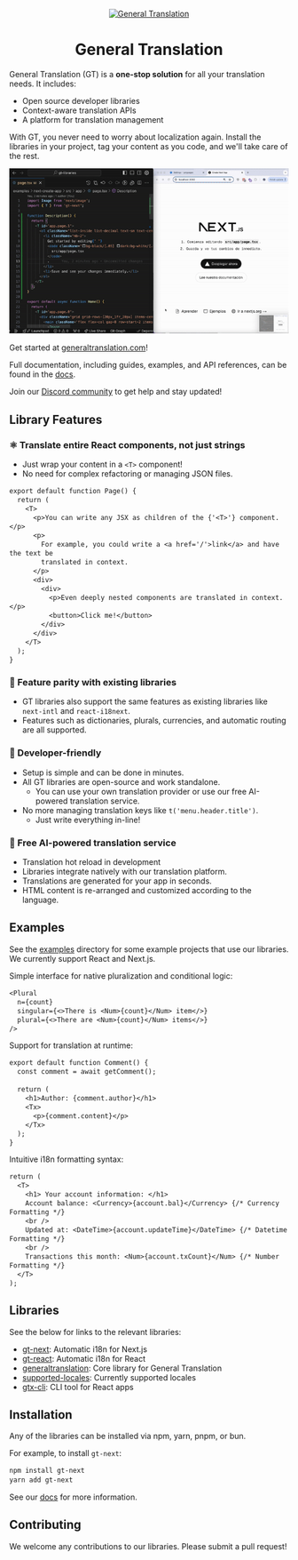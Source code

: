<p align="center">
  <a href="https://generaltranslation.com" target="_blank">
    <img src="https://generaltranslation.com/gt-logo-light.svg" alt="General Translation">
  </a>
</p>

<div align="center">

# General Translation

</div>

General Translation (GT) is a **one-stop solution** for all your translation needs. It includes:

- Open source developer libraries
- Context-aware translation APIs
- A platform for translation management

With GT, you never need to worry about localization again. Install the libraries in your project, tag your content as you code, and we'll take care of the rest. 

![Demo](./docs/public/live_translations.gif)

Get started at [generaltranslation.com](https://generaltranslation.com)!

Full documentation, including guides, examples, and API references, can be found in the [docs](https://generaltranslation.com/docs).

Join our [Discord community](https://discord.gg/W99K6fchSu) to get help and stay updated!

## Library Features

### ⚛️ Translate entire React components, not just strings

- Just wrap your content in a `<T>` component!
- No need for complex refactoring or managing JSON files.

```tsx
export default function Page() {
  return (
    <T>
      <p>You can write any JSX as children of the {'<T>'} component.</p>
      <p>
        For example, you could write a <a href='/'>link</a> and have the text be
        translated in context.
      </p>
      <div>
        <div>
          <p>Even deeply nested components are translated in context.</p>
          <button>Click me!</button>
        </div>
      </div>
    </T>
  );
}
```

### 🔎 Feature parity with existing libraries

- GT libraries also support the same features as existing libraries like `next-intl` and `react-i18next`.
- Features such as dictionaries, plurals, currencies, and automatic routing are all supported.

### 🔧 Developer-friendly

- Setup is simple and can be done in minutes.
- All GT libraries are open-source and work standalone.
  - You can use your own translation provider or use our free AI-powered translation service.
- No more managing translation keys like `t('menu.header.title')`.
  - Just write everything in-line!

### 🧠 Free AI-powered translation service

- Translation hot reload in development
- Libraries integrate natively with our translation platform.
- Translations are generated for your app in seconds.
- HTML content is re-arranged and customized according to the language.

## Examples

See the [examples](examples) directory for some example projects that use our libraries. We currently support React and Next.js.

Simple interface for native pluralization and conditional logic:

```tsx
<Plural
  n={count}
  singular={<>There is <Num>{count}</Num> item</>}
  plural={<>There are <Num>{count}</Num> items</>}
/>
```

Support for translation at runtime:

```tsx
export default function Comment() {
  const comment = await getComment();

  return (
    <h1>Author: {comment.author}</h1>
    <Tx>
      <p>{comment.content}</p>
    </Tx>
  );
}
```

Intuitive i18n formatting syntax:

```tsx
return (
  <T>
    <h1> Your account information: </h1>
    Account balance: <Currency>{account.bal}</Currency> {/* Currency Formatting */}
    <br />
    Updated at: <DateTime>{account.updateTime}</DateTime> {/* Datetime Formatting */}
    <br />
    Transactions this month: <Num>{account.txCount}</Num> {/* Number Formatting */}
  </T>
);
```

## Libraries

See the below for links to the relevant libraries:

- [gt-next](packages/next/README.md): Automatic i18n for Next.js
- [gt-react](packages/react/README.md): Automatic i18n for React
- [generaltranslation](packages/core/README.md): Core library for General Translation
- [supported-locales](packages/supported-locales/README.md): Currently supported locales
- [gtx-cli](packages/cli/README.md): CLI tool for React apps

## Installation

Any of the libraries can be installed via npm, yarn, pnpm, or bun.

For example, to install `gt-next`:

```bash
npm install gt-next
yarn add gt-next
```

See our [docs](https://generaltranslation.com/docs) for more information.

## Contributing

We welcome any contributions to our libraries. Please submit a pull request!
